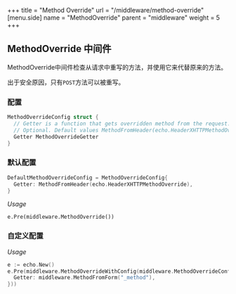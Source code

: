 +++
title = "Method Override"
url = "/middleware/method-override"
[menu.side]
  name = "MethodOverride"
  parent = "middleware"
  weight = 5
+++

## MethodOverride 中间件

MethodOverride中间件检查从请求中重写的方法，并使用它来代替原来的方法。

出于安全原因，只有`POST`方法可以被重写。

### 配置

```go
MethodOverrideConfig struct {
  // Getter is a function that gets overridden method from the request.
  // Optional. Default values MethodFromHeader(echo.HeaderXHTTPMethodOverride).
  Getter MethodOverrideGetter
}
```

### 默认配置

```go
DefaultMethodOverrideConfig = MethodOverrideConfig{
  Getter: MethodFromHeader(echo.HeaderXHTTPMethodOverride),
}
```

*Usage*

`e.Pre(middleware.MethodOverride())`

### 自定义配置

*Usage*

```go
e := echo.New()
e.Pre(middleware.MethodOverrideWithConfig(middleware.MethodOverrideConfig{
  Getter: middleware.MethodFromForm("_method"),
}))
```
